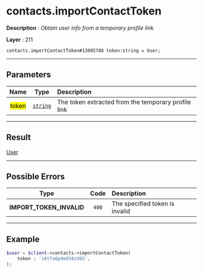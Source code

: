 # contacts.importContactToken

**Description** : *Obtain user info from a temporary profile link*

**Layer** : 211

```tl
contacts.importContactToken#13005788 token:string = User;
```

---

## Parameters

| Name | Type | Description |
| :---: | :---: | :--- |
| <mark>token</mark> | [`string`](type/string) | The token extracted from the temporary profile link |

---

## Result

[User](type/User)

---

## Possible Errors

| Type | Code | Description |
| :---: | :---: | :--- |
| **IMPORT_TOKEN_INVALID** | `400` | The specified token is invalid |

---

## Example

```php
$user = $client->contacts->importContactToken(
	token : 'i8tTo6p9eQYAzVOS',
);
```